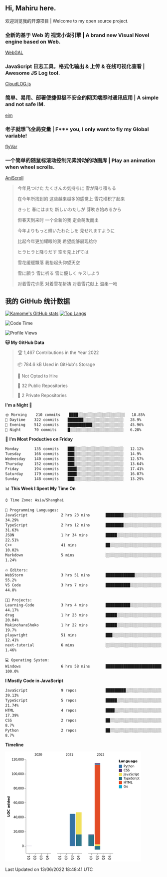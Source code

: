 ## Hi, Mahiru here.

欢迎浏览我的开源项目 | Welcome to my open source project.

### 全新的基于 Web 的 视觉小说引擎 | A brand new Visual Novel engine based on Web.

[WebGAL](https://github.com/MakinoharaShoko/WebGAL)

### JavaScript 日志工具，格式化输出 & 上传 & 在线可视化查看 | Awesome JS Log tool.

[CloudLOG.js](https://github.com/MakinoharaShoko/CloudLog.JS)

### 简单、易用、部署便捷但极不安全的网页端即时通讯应用 | A simple and not safe IM.

[eim](https://github.com/MakinoharaShoko/eim)

### 老子就想飞全局变量 | F*** you, I only want to fly my Global variable!

[flyVar](https://github.com/MakinoharaShoko/flyVar)

### 一个简单的随鼠标滚动控制元素滑动的动画库 | Play an animation when wheel scrolls.

[AniScroll](https://github.com/MakinoharaShoko/AniScroll)

> 今年見つけた たくさんの気持ちに 雪が降り積もる  
> 
> 在今年所找到的 这些越来越多的感觉上 雪花堆积了起来  
> 
> きっと 春にはまた 新しいわたしが 芽吹き始めるから  
> 
> 但春天到来时 一个全新的我 定会萌发而出  
> 
> 今年よりもっと輝いたわたしを 見せれますように  
> 
> 比起今年更加耀眼的我 希望能够展现给你  
> 
> ヒラヒラと降りだす 空を見上げては  
> 
> 雪花缓缓飘落 我抬起头仰望天空  
> 
> 雪に願う 雪に祈る 雪に優しく キスしよう  
> 
> 对着雪花许愿 对着雪花祈祷 对着雪花献上 温柔一吻

## 我的 GitHub 统计数据

[![Kamome's GitHub stats](https://github-readme-stats.vercel.app/api?username=MakinoharaShoko)](https://github.com/anuraghazra/github-readme-stats)
[![Top Langs](https://github-readme-stats.vercel.app/api/top-langs/?username=MakinoharaShoko&layout=compact)](https://github.com/anuraghazra/github-readme-stats)

<!--
**MakinoharaShoko/MakinoharaShoko** is a ✨ _special_ ✨ repository because its `README.md` (this file) appears on your GitHub profile.

Here are some ideas to get you started:

- 🔭 I’m currently working on ...
- 🌱 I’m currently learning ...
- 👯 I’m looking to collaborate on ...
- 🤔 I’m looking for help with ...
- 💬 Ask me about ...
- 📫 How to reach me: ...
- 😄 Pronouns: ...
- ⚡ Fun fact: ...
-->

<!--START_SECTION:waka-->
![Code Time](http://img.shields.io/badge/Code%20Time-0%20secs-blue)

![Profile Views](http://img.shields.io/badge/Profile%20Views-17-blue)

**🐱 My GitHub Data** 

> 🏆 1,467 Contributions in the Year 2022
 > 
> 📦 784.6 kB Used in GitHub's Storage 
 > 
> 🚫 Not Opted to Hire
 > 
> 📜 32 Public Repositories 
 > 
> 🔑 2 Private Repositories  
 > 
**I'm a Night 🦉** 

```text
🌞 Morning    210 commits    ████░░░░░░░░░░░░░░░░░░░░░   18.85% 
🌆 Daytime    322 commits    ███████░░░░░░░░░░░░░░░░░░   28.9% 
🌃 Evening    512 commits    ███████████░░░░░░░░░░░░░░   45.96% 
🌙 Night      70 commits     █░░░░░░░░░░░░░░░░░░░░░░░░   6.28%

```
📅 **I'm Most Productive on Friday** 

```text
Monday       135 commits    ███░░░░░░░░░░░░░░░░░░░░░░   12.12% 
Tuesday      166 commits    ███░░░░░░░░░░░░░░░░░░░░░░   14.9% 
Wednesday    140 commits    ███░░░░░░░░░░░░░░░░░░░░░░   12.57% 
Thursday     152 commits    ███░░░░░░░░░░░░░░░░░░░░░░   13.64% 
Friday       194 commits    ████░░░░░░░░░░░░░░░░░░░░░   17.41% 
Saturday     179 commits    ████░░░░░░░░░░░░░░░░░░░░░   16.07% 
Sunday       148 commits    ███░░░░░░░░░░░░░░░░░░░░░░   13.29%

```


📊 **This Week I Spent My Time On** 

```text
⌚︎ Time Zone: Asia/Shanghai

💬 Programming Languages: 
JavaScript               2 hrs 23 mins       ████████░░░░░░░░░░░░░░░░░   34.29% 
TypeScript               2 hrs 12 mins       ████████░░░░░░░░░░░░░░░░░   31.63% 
JSON                     1 hr 34 mins        █████░░░░░░░░░░░░░░░░░░░░   22.51% 
C++                      41 mins             ██░░░░░░░░░░░░░░░░░░░░░░░   10.02% 
Markdown                 5 mins              ░░░░░░░░░░░░░░░░░░░░░░░░░   1.24%

🔥 Editors: 
WebStorm                 3 hrs 51 mins       █████████████░░░░░░░░░░░░   55.2% 
VS Code                  3 hrs 7 mins        ███████████░░░░░░░░░░░░░░   44.8%

🐱‍💻 Projects: 
Learning-Code            3 hrs 4 mins        ███████████░░░░░░░░░░░░░░   44.17% 
drag                     1 hr 23 mins        █████░░░░░░░░░░░░░░░░░░░░   20.04% 
MakinoharaShoko          1 hr 22 mins        █████░░░░░░░░░░░░░░░░░░░░   19.7% 
playwright               51 mins             ███░░░░░░░░░░░░░░░░░░░░░░   12.41% 
next-tutorial            6 mins              ░░░░░░░░░░░░░░░░░░░░░░░░░   1.46%

💻 Operating System: 
Windows                  6 hrs 58 mins       █████████████████████████   100.0%

```

**I Mostly Code in JavaScript** 

```text
JavaScript               9 repos             █████████░░░░░░░░░░░░░░░░   39.13% 
TypeScript               5 repos             █████░░░░░░░░░░░░░░░░░░░░   21.74% 
HTML                     4 repos             ████░░░░░░░░░░░░░░░░░░░░░   17.39% 
CSS                      2 repos             ██░░░░░░░░░░░░░░░░░░░░░░░   8.7% 
Python                   2 repos             ██░░░░░░░░░░░░░░░░░░░░░░░   8.7%

```


**Timeline**

![Chart not found](https://raw.githubusercontent.com/MakinoharaShoko/MakinoharaShoko/main/charts/bar_graph.png) 


 Last Updated on 13/06/2022 18:48:41 UTC
<!--END_SECTION:waka-->
